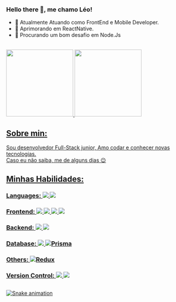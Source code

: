 ### Hello there 🖖, me chamo Léo!

- 🔭 Atualmente Atuando como FrontEnd e Mobile Developer.
- 🌱 Aprimorando em ReactNative.
- 🤔 Procurando um bom desafio em Node.Js
<br>
<div>
  <a href="https://github.com/LeonardoWlopes">
  <img height="180em" src="https://github-readme-stats.vercel.app/api?username=LeonardoWlopes&show_icons=true&theme=vue-dark&include_all_commits=true&count_private=true"/>
  <img height="180em" src="https://github-readme-stats.vercel.app/api/top-langs/?username=LeonardoWlopes&layout=compact&langs_count=7&theme=vue-dark"/>
<div> 
 
## Sobre min:

Sou desenvolvedor Full-Stack junior, Amo codar e conhecer novas tecnologias.<br>
Caso eu não saiba, me de alguns dias 😉

## Minhas Habilidades:

### Languages: <img src="https://img.shields.io/badge/javascript%20-%23323330.svg?&style=for-the-badge&logo=javascript&logoColor=%23F7DF1E"/> <img src="https://img.shields.io/badge/typescript%20-%23007ACC.svg?&style=for-the-badge&logo=typescript&logoColor=white"/>

### Frontend: <img src="https://img.shields.io/badge/html5%20-%23E34F26.svg?&style=for-the-badge&logo=html5&logoColor=white"/> <img src="https://img.shields.io/badge/css3%20-%231572B6.svg?&style=for-the-badge&logo=css3&logoColor=white"/> <image src="https://img.shields.io/badge/React-20232A?style=for-the-badge&logo=react&logoColor=61DAFB" /> <image src="https://img.shields.io/badge/React_Native-20232A?style=for-the-badge&logo=react&logoColor=61DAFB" />
  

### Backend: <img src="https://img.shields.io/badge/node.js%20-%2343853D.svg?&style=for-the-badge&logo=node.js&logoColor=white"/> <img src="https://img.shields.io/badge/express.js%20-%23404d59.svg?&style=for-the-badge"/>

### Database: <img src ="https://img.shields.io/badge/postgres-%23316192.svg?&style=for-the-badge&logo=postgresql&logoColor=white"/> <img alt="Prisma" src="https://img.shields.io/badge/prisma-1B222D?style=for-the-badge&logo=prisma&logoColor=white" />
  
### Others: <img alt="Redux" src="https://img.shields.io/badge/-Redux-430098?style=for-the-badge&logo=redux&logoColor=white" />

### Version Control: <img src="https://img.shields.io/badge/git%20-F05032.svg?&style=for-the-badge&logo=git&logoColor=white"/> <img src="https://img.shields.io/badge/github%20-%23121011.svg?&style=for-the-badge&logo=github&logoColor=white"/>
##

 
  ![Snake animation](https://github.com/LeonardoWlopes/LeonardoWlopes/blob/output/github-contribution-grid-snake.svg)
 
</div>

